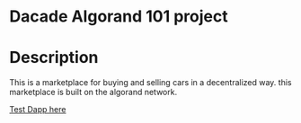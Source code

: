 # Dacade Algorand 101 project

# Description

This is a marketplace for buying and selling cars in a decentralized way. this marketplace is built on the algorand network.

[Test Dapp here ](https://glittering-pithivier-3702f9.netlify.app)

